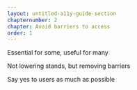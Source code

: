 ```yaml
---
layout: untitled-a11y-guide-section
chapternumber: 2
chapter: Avoid barriers to access
order: 1
---
```


Essential for some, useful for many

Not lowering stands, but removing barriers

Say yes to users as much as possible
